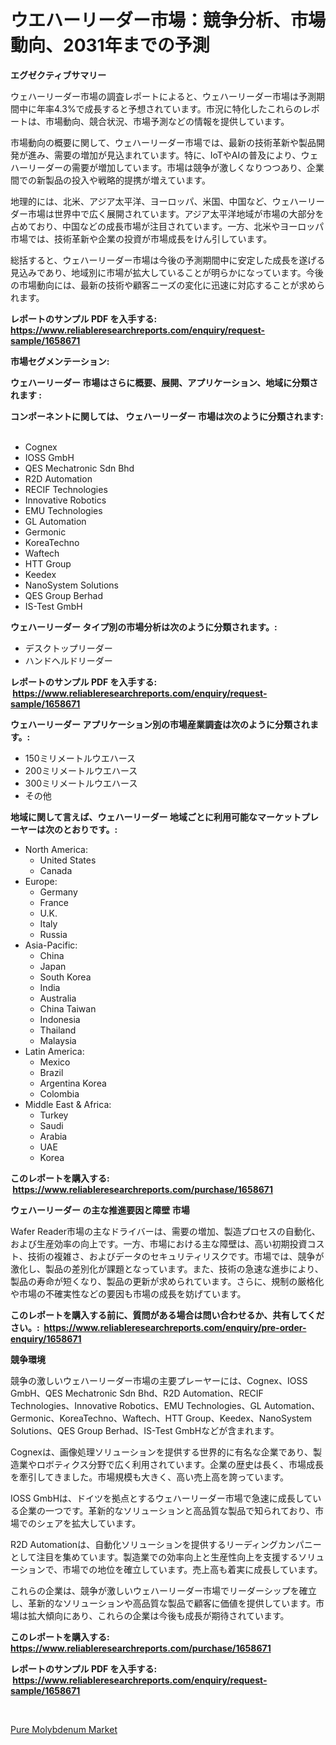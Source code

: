 <p><h1>ウエハーリーダー市場：競争分析、市場動向、2031年までの予測</h1></p><p><strong>エグゼクティブサマリー</strong></p>
<p><p>ウェハーリーダー市場の調査レポートによると、ウェハーリーダー市場は予測期間中に年率4.3%で成長すると予想されています。市況に特化したこれらのレポートは、市場動向、競合状況、市場予測などの情報を提供しています。</p><p>市場動向の概要に関して、ウェハーリーダー市場では、最新の技術革新や製品開発が進み、需要の増加が見込まれています。特に、IoTやAIの普及により、ウェハーリーダーの需要が増加しています。市場は競争が激しくなりつつあり、企業間での新製品の投入や戦略的提携が増えています。</p><p>地理的には、北米、アジア太平洋、ヨーロッパ、米国、中国など、ウェハーリーダー市場は世界中で広く展開されています。アジア太平洋地域が市場の大部分を占めており、中国などの成長市場が注目されています。一方、北米やヨーロッパ市場では、技術革新や企業の投資が市場成長をけん引しています。</p><p>総括すると、ウェハーリーダー市場は今後の予測期間中に安定した成長を遂げる見込みであり、地域別に市場が拡大していることが明らかになっています。今後の市場動向には、最新の技術や顧客ニーズの変化に迅速に対応することが求められます。</p></p>
<p><strong>レポートのサンプル PDF を入手する: <a href="https://www.reliableresearchreports.com/enquiry/request-sample/1658671">https://www.reliableresearchreports.com/enquiry/request-sample/1658671</a></strong></p>
<p><strong>市場セグメンテーション:</strong></p>
<p><strong> ウェハーリーダー 市場はさらに概要、展開、アプリケーション、地域に分類されます :</strong></p>
<p><strong>コンポーネントに関しては、 ウェハーリーダー 市場は次のように分類されます: &nbsp;</strong></p>
<p><ul><li>Cognex</li><li>IOSS GmbH</li><li>QES Mechatronic Sdn Bhd</li><li>R2D Automation</li><li>RECIF Technologies</li><li>Innovative Robotics</li><li>EMU Technologies</li><li>GL Automation</li><li>Germonic</li><li>KoreaTechno</li><li>Waftech</li><li>HTT Group</li><li>Keedex</li><li>NanoSystem Solutions</li><li>QES Group Berhad</li><li>IS-Test GmbH</li></ul></p>
<p><strong> ウェハーリーダー タイプ別の市場分析は次のように分類されます。:</strong></p>
<p><ul><li>デスクトップリーダー</li><li>ハンドヘルドリーダー</li></ul></p>
<p><strong>レポートのサンプル PDF を入手する: &nbsp;<a href="https://www.reliableresearchreports.com/enquiry/request-sample/1658671">https://www.reliableresearchreports.com/enquiry/request-sample/1658671</a></strong></p>
<p><strong> ウェハーリーダー アプリケーション別の市場産業調査は次のように分類されます。:</strong></p>
<p><ul><li>150ミリメートルウエハース</li><li>200ミリメートルウエハース</li><li>300ミリメートルウエハース</li><li>その他</li></ul></p>
<p><strong>地域に関して言えば、ウェハーリーダー 地域ごとに利用可能なマーケットプレーヤーは次のとおりです。:</strong></p>
<p><ul>
    <li>
        North America:
        <ul>
            <li>United States</li>
            <li>Canada</li>
        </ul>
    </li>
    <li>
        Europe:
        <ul>
            <li>Germany</li>
            <li>France</li>
            <li>U.K.</li>
            <li>Italy</li>
            <li>Russia</li>
        </ul>
    </li>
    <li>
        Asia-Pacific:
        <ul>
            <li>China</li>
            <li>Japan</li>
            <li>South Korea</li>
            <li>India</li>
            <li>Australia</li>
            <li>China Taiwan</li>
            <li>Indonesia</li>
            <li>Thailand</li>
            <li>Malaysia</li>
        </ul>
    </li>
    <li>
        Latin America:
        <ul>
            <li>Mexico</li>
            <li>Brazil</li>
            <li>Argentina Korea</li>
            <li>Colombia</li>
        </ul>
    </li>
    <li>
        Middle East & Africa:
        <ul>
            <li>Turkey</li>
            <li>Saudi</li>
            <li>Arabia</li>
            <li>UAE</li>
            <li>Korea</li>
        </ul>
    </li>
    </ul></p>
<p><strong>このレポートを購入する: &nbsp;<a href="https://www.reliableresearchreports.com/purchase/1658671">https://www.reliableresearchreports.com/purchase/1658671</a></strong></p>
<p><strong>ウェハーリーダー の主な推進要因と障壁 市場</strong></p>
<p><p>Wafer Reader市場の主なドライバーは、需要の増加、製造プロセスの自動化、および生産効率の向上です。一方、市場における主な障壁は、高い初期投資コスト、技術の複雑さ、およびデータのセキュリティリスクです。市場では、競争が激化し、製品の差別化が課題となっています。また、技術の急速な進歩により、製品の寿命が短くなり、製品の更新が求められています。さらに、規制の厳格化や市場の不確実性などの要因も市場の成長を妨げています。</p></p>
<p><strong>このレポートを購入する前に、質問がある場合は問い合わせるか、共有してください。:&nbsp; <a href="https://www.reliableresearchreports.com/enquiry/pre-order-enquiry/1658671">https://www.reliableresearchreports.com/enquiry/pre-order-enquiry/1658671</a></strong></p>
<p><strong>競争環境</strong></p>
<p><p>競争の激しいウェハーリーダー市場の主要プレーヤーには、Cognex、IOSS GmbH、QES Mechatronic Sdn Bhd、R2D Automation、RECIF Technologies、Innovative Robotics、EMU Technologies、GL Automation、Germonic、KoreaTechno、Waftech、HTT Group、Keedex、NanoSystem Solutions、QES Group Berhad、IS-Test GmbHなどが含まれます。</p><p>Cognexは、画像処理ソリューションを提供する世界的に有名な企業であり、製造業やロボティクス分野で広く利用されています。企業の歴史は長く、市場成長を牽引してきました。市場規模も大きく、高い売上高を誇っています。</p><p>IOSS GmbHは、ドイツを拠点とするウェハーリーダー市場で急速に成長している企業の一つです。革新的なソリューションと高品質な製品で知られており、市場でのシェアを拡大しています。</p><p>R2D Automationは、自動化ソリューションを提供するリーディングカンパニーとして注目を集めています。製造業での効率向上と生産性向上を支援するソリューションで、市場での地位を確立しています。売上高も着実に成長しています。</p><p>これらの企業は、競争が激しいウェハーリーダー市場でリーダーシップを確立し、革新的なソリューションや高品質な製品で顧客に価値を提供しています。市場は拡大傾向にあり、これらの企業は今後も成長が期待されています。</p></p>
<p><strong>このレポートを購入する: &nbsp; <a href="https://www.reliableresearchreports.com/purchase/1658671">https://www.reliableresearchreports.com/purchase/1658671</a></strong></p>
<p><strong>レポートのサンプル PDF を入手する: &nbsp;<a href="https://www.reliableresearchreports.com/enquiry/request-sample/1658671">https://www.reliableresearchreports.com/enquiry/request-sample/1658671</a></strong><strong></strong></p>
<p>&nbsp;</p>
<p><p><a href="https://extreme-scabiosa-c81.notion.site/Insights-into-Pure-Molybdenum-Market-Size-Analysing-Market-Share-Trends-and-Growth-from-2024-to-2-de9de3eb5cd845b5bb735190bb966041">Pure Molybdenum Market</a></p></p>